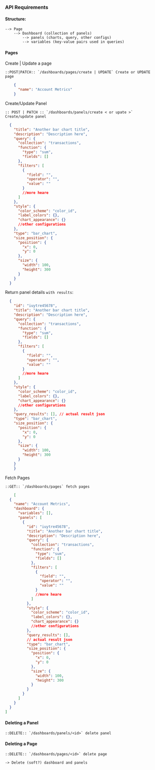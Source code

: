 ### API Requirements

#### Structure:

    --> Page
        --> Dashboard (collection of panels)
            --> panels (charts, query, other configs)
            --> variables (key-value pairs used in queries)

#### Pages

Create | Update a page

    ::POST|PATCH:: `/dashboards/pages/create | UPDATE` Create or UPDATE page

```json
    {
      "name": "Account Metrics"
    }
```

Create/Update Panel

    :: POST | PATCH :: `/dashboards/panels/create < or upate >` Create/update panel

```json
  {
    "title": "Another bar chart title",
    "description": "Description here",
    "query": {
      "collection": "transactions",
      "function": {
        "type": "sum",
        "fields": []
      },
      "filters": [
        {
          "field": "",
          "operator": "",
          "value": ""
        }
        //more heare
      ]
    },
    "style": {
      "color_scheme": "color_id",
      "label_colors": {},
      "chart_appearance": {}
      //other configurations
    },
    "type": "bar_chart",
    "size_position": {
      "position": {
        "x": 0,
        "y": 0
      },
      "size": {
        "width": 100,
        "height": 300
      }
    }
  }
```

Return panel details `with results`:

```json
  {
    "id": "iuytre45678",
    "title": "Another bar chart title",
    "description": "Description here",
    "query": {
      "collection": "transactions",
      "function": {
        "type": "sum",
        "fields": []
      },
      "filters": [
        {
          "field": "",
          "operator": "",
          "value": ""
        }
        //more heare
      ]
    },
    "style": {
      "color_scheme": "color_id",
      "label_colors": {},
      "chart_appearance": {}
      //other configurations
    },
    "query_results": [], // actual result json
    "type": "bar_chart",
    "size_position": {
      "position": {
        "x": 0,
        "y": 0
      },
      "size": {
        "width": 100,
        "height": 300
      }
    }
    }
```

Fetch Pages

    ::GET:: `/dashboards/pages` fetch pages

```json
    [
  {
    "name": "Account Metrics",
    "dashboard": {
      "variables": [],
      "panels": [
        {
          "id": "iuytre45678",
          "title": "Another bar chart title",
          "description": "Description here",
          "query": {
            "collection": "transactions",
            "function": {
              "type": "sum",
              "fields": []
            },
            "filters": [
              {
                "field": "",
                "operator": "",
                "value": ""
              }
              //more heare
            ]
          },
          "style": {
            "color_scheme": "color_id",
            "label_colors": {},
            "chart_appearance": {}
            //other configurations
          },
          "query_results": [],
          // actual result json
          "type": "bar_chart",
          "size_position": {
            "position": {
              "x": 0,
              "y": 0
            },
            "size": {
              "width": 100,
              "height": 300
            }
          }
        }
      ]
    }
  }
]
```

#### Deleting a Panel

    ::DELETE:: `/dashboards/panels/<id>` delete panel


#### Deleting a Page

    ::DELETE:: `/dashboards/pages/<id>` delete page

    -> Delete (soft?) dashboard and panels

